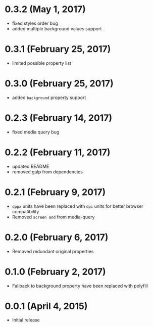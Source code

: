 # 0.3.2 (May 1, 2017)

- fixed styles order bug
- added multiple background values support

# 0.3.1 (February 25, 2017)

- limited possible property list  

# 0.3.0 (February 25, 2017)

- added `background` property support

# 0.2.3 (February 14, 2017)

- fixed media query bug

# 0.2.2 (February 11, 2017)

- updated README
- removed gulp from dependencies

# 0.2.1 (February 9, 2017)

- `dppx` units have been replaced with `dpi` units for better browser compatibility
- Removed `screen and` from media-query

# 0.2.0 (February 6, 2017)

- Removed redundant original properties
   
# 0.1.0 (February 2, 2017)

- Fallback to background property have been replaced with polyfill  


# 0.0.1 (April 4, 2015)

- Initial release

